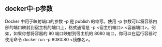 ## docker中-p参数

Docker 中用于映射端口的参数 -p 是 publish 的缩写。使用 -p 参数可以将容器内部的端口映射到宿主机的端口上，格式通常是 -p <宿主机端口>:<容器端口>。例如，如果你想将容器的 80 端口映射到宿主机的 8080 端口，你可以在运行容器时使用命令 docker run -p 8080:80 <镜像名>。
